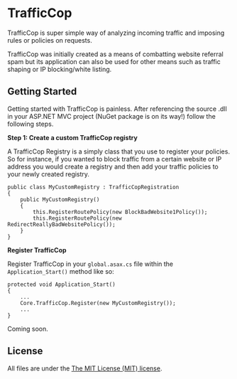 # TrafficCop

TrafficCop is super simple way of analyzing incoming traffic and imposing rules or policies on requests.

TrafficCop was initially created as a means of combatting website referral spam but its application can also be used for other means such as traffic shaping or IP blocking/white listing.

Getting Started
-------

Getting started with TrafficCop is painless. After referencing the source .dll in your ASP.NET MVC project (NuGet package is on its way!) follow the following steps.

**Step 1: Create a custom TrafficCop registry**

A TrafficCop Registry is a simply class that you use to register your policies. So for instance, if you wanted to block traffic from a certain website or IP address you would create a registry and then add your traffic policies to your newly created registry.

    public class MyCustomRegistry : TrafficCopRegistration
    {
        public MyCustomRegistry()
        {
            this.RegisterRoutePolicy(new BlockBadWebsite1Policy());
            this.RegisterRoutePolicy(new RedirectReallyBadWebsitePolicy());
        }
    }

**Register TrafficCop**

Register TrafficCop in your `global.asax.cs` file within the `Application_Start()` method like so:

    protected void Application_Start()
    {
        ...
        Core.TrafficCop.Register(new MyCustomRegistry());
        ...
    }

Coming soon.

License
-------
All files are under the [The MIT License (MIT) license][license].

[license]:http://en.wikipedia.org/wiki/MIT_License
